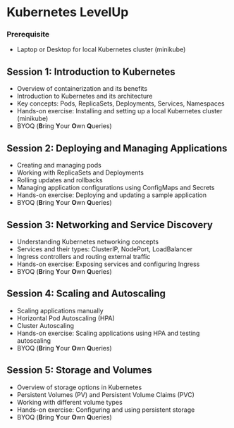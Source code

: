 
# Kubernetes LevelUp

### Prerequisite
-  Laptop or Desktop for local Kubernetes cluster (minikube)


## Session 1: Introduction to Kubernetes
- Overview of containerization and its benefits
- Introduction to Kubernetes and its architecture
- Key concepts: Pods, ReplicaSets, Deployments, Services, Namespaces
- Hands-on exercise: Installing and setting up a local Kubernetes cluster (minikube)
- BYOQ (**B**ring **Y**our **O**wn **Q**ueries)  

## Session 2: Deploying and Managing Applications 
- Creating and managing pods
- Working with ReplicaSets and Deployments
- Rolling updates and rollbacks
- Managing application configurations using ConfigMaps and Secrets
- Hands-on exercise: Deploying and updating a sample application
- BYOQ (**B**ring **Y**our **O**wn **Q**ueries)  

## Session 3: Networking and Service Discovery
- Understanding Kubernetes networking concepts
- Services and their types: ClusterIP, NodePort, LoadBalancer
- Ingress controllers and routing external traffic
- Hands-on exercise: Exposing services and configuring Ingress
- BYOQ (**B**ring **Y**our **O**wn **Q**ueries)  

## Session 4: Scaling and Autoscaling
- Scaling applications manually
- Horizontal Pod Autoscaling (HPA)
- Cluster Autoscaling
- Hands-on exercise: Scaling applications using HPA and testing autoscaling
- BYOQ (**B**ring **Y**our **O**wn **Q**ueries)  


## Session 5: Storage and Volumes
- Overview of storage options in Kubernetes
- Persistent Volumes (PV) and Persistent Volume Claims (PVC)
- Working with different volume types
- Hands-on exercise: Configuring and using persistent storage
- BYOQ (**B**ring **Y**our **O**wn **Q**ueries)  
